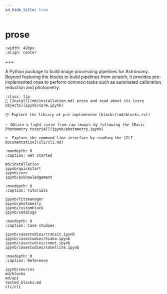 ```yaml
---
sd_hide_title: true
---
```


# prose

```{image} _static/prose3.png
:width: 420px
:align: center
```

+++

A Python package to build image processing pipelines for Astronomy. Beyond featuring the blocks to build pipelines from scratch, it provides pre-implemented ones to perform common tasks such as automated calibration, reduction and photometry.

```{admonition} Where to start?
:class: tip 
🌌 [Install](md/installation.md) prose and read about its [core objects](ipynb/core.ipynb)

📦 Explore the library of pre-implemented [blocks](md/blocks.rst)

✨ Obtain a light curve from raw images by following the [Basic Photometry tutorial](ipynb/photometry.ipynb)

⌨️  Explore the command line interface by reading the [CLI documentation](cli/cli.md)
```

```{toctree}
:maxdepth: 0
:caption: Get started

md/installation
ipynb/quickstart
ipynb/core
ipynb/acknowledgement
```

```{toctree}
:maxdepth: 0
:caption: Tutorials

ipynb/fitsmanager
ipynb/photometry
ipynb/customblock
ipynb/catalogs
```


```{toctree}
:maxdepth: 0
:caption: Case studies

ipynb/casestudies/transit.ipynb
ipynb/casestudies/hiaka.ipynb
ipynb/casestudies/comet.ipynb
ipynb/casestudies/satellite.ipynb
```

```{toctree}
:maxdepth: 0
:caption: Reference

ipynb/sources
md/blocks
md/api
tested_blocks.md
cli/cli
```
